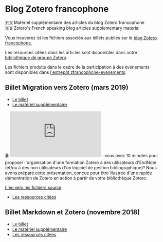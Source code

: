 # Blog Zotero francophone

🇫🇷 Matériel supplémentaire des articles du blog Zotero francophone   
🇬🇧 Zotero's French speaking blog articles supplementary material

Vous trouverez ici les fichiers associés aux billets publiés sur le [blog Zotero francophone](https://zotero.hypotheses.org). 

Les resources citées dans les articles sont disponibles dans notre [bibliothèque de groupe Zotero](https://www.zotero.org/groups/2233096/zfrancophone).

Les fichiers produits dans le cadre de la participation à des événements sont disponibles dans [l'entrepôt zfrancophone-evenements](https://github.com/zfrancophone/zfrancophone-evenements).

## Billet Migration vers Zotero (mars 2019)
* [Le billet](https://zotero.hypotheses.org/2766)
* [Le matériel supplémentaire](https://github.com/zfrancophone/zfrancophone-blog/tree/master/2019-03-migration-endnote-zotero)

:clapper: ![Bande annonce en diaporama](https://github.com/zfrancophone/zfrancophone-blog/blob/master/2019-03-migration-endnote-zotero/bande_annonce_zotero_endnote/bande_annonce_zotero_endnote.pdf) : vous avez 10 minutes pour proposer l'organisation d'une formation Zotero à des utilisateurs d'EndNote (et/ou à des non utilisateurs d'un logiciel de gestion bibliographique)? Nous avons préparé cette présentation, conçue pour être illustrée d'une rapide démontration de Zotero en action à partir de votre bibliothèque Zotero.

[Lien vers les fichiers source](https://github.com/zfrancophone/zfrancophone-blog/tree/master/2019-03-migration-endnote-zotero/bande_annonce_zotero_endnote)
* [Les ressources citées](https://www.zotero.org/groups/2233096/zfrancophone/items/tag/zfrancophone_migration)

## Billet Markdown et Zotero (novembre 2018)
* [Le billet](https://zotero.hypotheses.org/2258)
* [Le matériel supplémentaire](https://github.com/zfrancophone/zfrancophone-blog/tree/master/2018-11-markdown)
* [Les ressources citées](https://www.zotero.org/groups/2233096/zfrancophone/items/tag/zotero_markdown)
